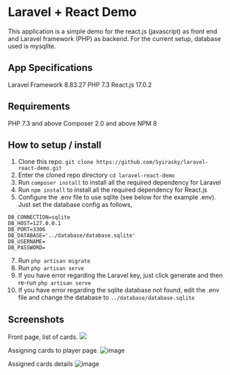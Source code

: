 # Laravel + React Demo

This application is a simple demo for the react.js (javascript) as front end and Laravel framework (PHP) as backend.
For the current setup, database used is mysqlite.

## App Specifications
Laravel Framework 8.83.27
PHP 7.3 
React.js 17.0.2

## Requirements
PHP 7.3 and above
Composer 2.0 and above
NPM 8

## How to setup / install

 1. Clone this repo.
`git clone https://github.com/Syirasky/laravel-react-demo.git`
 2. Enter the cloned repo directory
`cd laravel-react-demo`
 3. Run `composer install` to install all the required dependency for Laravel
 4. Run `npm install` to install all the required dependency for React.js
 5. Configure the .env file to use sqlite (see below for the example .env). Just set the database config as follows,
 ```
 DB_CONNECTION=sqlite
DB_HOST=127.0.0.1
DB_PORT=3306
DB_DATABASE='../database/database.sqlite'
DB_USERNAME=
DB_PASSWORD=
```
 7. Run `php artisan migrate`
 8. Run `php artisan serve`
 9. If you have error regarding the Laravel key, just click generate and then re-run `php artisan serve`
 10. If you have error regarding the sqlite database not found, edit the .env file and change the database to `../database/database.sqlite` 

## Screenshots
Front page, list of cards. 
![](https://user-images.githubusercontent.com/23252851/214316563-e8d88a74-2fb1-4e94-b292-347fd4a89a11.png)

Assigning cards to player page.
![image](https://user-images.githubusercontent.com/23252851/214316949-34fd3636-8e1f-4894-ae72-f70cde6688ed.png)

Assigned cards details
![image](https://user-images.githubusercontent.com/23252851/214317495-afaf7760-1bd3-4b3e-b72e-1a610dc62e87.png)